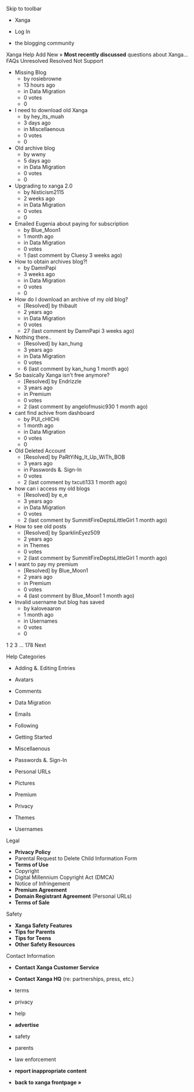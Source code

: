 Skip to toolbar

*   Xanga

*   Log In

*   the blogging community

Xanga Help Add New » **Most recently discussed** questions about Xanga… FAQs Unresolved Resolved Not Support

*   Missing Blog
    *   by rosiebrowne
    *   13 hours ago
    *   in Data Migration
    *   0 votes
    *   0
*   I need to download old Xanga
    *   by hey\_its\_muah
    *   3 days ago
    *   in Miscellaenous
    *   0 votes
    *   0
*   Old archive blog
    *   by wwny
    *   5 days ago
    *   in Data Migration
    *   0 votes
    *   0
*   Upgrading to xanga 2.0
    *   by Nisticism2115
    *   2 weeks ago
    *   in Data Migration
    *   0 votes
    *   0
*   Emailed Eugenia about paying for subscription
    *   by Blue\_Moon1
    *   1 month ago
    *   in Data Migration
    *   0 votes
    *   1 (last comment by Cluesy 3 weeks ago)
*   How to obtain archives blog?!
    *   by DamnPapi
    *   3 weeks ago
    *   in Data Migration
    *   0 votes
    *   0
*   How do I download an archive of my old blog?
    *   \[Resolved\] by thibault
    *   2 years ago
    *   in Data Migration
    *   0 votes
    *   27 (last comment by DamnPapi 3 weeks ago)
*   Nothing there..
    *   \[Resolved\] by kan\_hung
    *   3 years ago
    *   in Data Migration
    *   0 votes
    *   6 (last comment by kan\_hung 1 month ago)
*   So basically Xanga isn't free anymore?
    *   \[Resolved\] by Endrizzle
    *   3 years ago
    *   in Premium
    *   0 votes
    *   2 (last comment by angelofmusic930 1 month ago)
*   cant find achive from dashboard
    *   by PUI\_cHICHi
    *   1 month ago
    *   in Data Migration
    *   0 votes
    *   0
*   Old Deleted Account
    *   \[Resolved\] by PaRtYiNg\_It\_Up\_WiTh\_BOB
    *   3 years ago
    *   in Passwords &. Sign-In
    *   0 votes
    *   2 (last comment by txcuti133 1 month ago)
*   how can i access my old blogs
    *   \[Resolved\] by e\_e
    *   3 years ago
    *   in Data Migration
    *   0 votes
    *   2 (last comment by SummitFireDeptsLittleGirl 1 month ago)
*   How to see old posts
    *   \[Resolved\] by SparklinEyez509
    *   2 years ago
    *   in Themes
    *   0 votes
    *   2 (last comment by SummitFireDeptsLittleGirl 1 month ago)
*   I want to pay my premium
    *   \[Resolved\] by Blue\_Moon1
    *   2 years ago
    *   in Premium
    *   0 votes
    *   4 (last comment by Blue\_Moon1 1 month ago)
*   Invalid username but blog has saved
    *   by kaloveaaron
    *   1 month ago
    *   in Usernames
    *   0 votes
    *   0

1 2 3 ... 178 Next

Help Categories

*   Adding &. Editing Entries
*   Avatars
*   Comments
*   Data Migration
*   Emails
*   Following
*   Getting Started
*   Miscellaenous

*   Passwords &. Sign-In
*   Personal URLs
*   Pictures
*   Premium
*   Privacy
*   Themes
*   Usernames

Legal

*   **Privacy Policy**
*   Parental Request to Delete Child Information Form
*   **Terms of Use**
*   Copyright
*   Digital Millennium Copyright Act (DMCA)
*   Notice of Infringement
*   **Premium Agreement**
*   **Domain Registrant Agreement** (Personal URLs)
*   **Terms of Sale**

Safety

*   **Xanga Safety Features**
*   **Tips for Parents**
*   **Tips for Teens**
*   **Other Safety Resources**

Contact Information

*   **Contact Xanga Customer Service**
*   **Contact Xanga HQ** (re: partnerships, press, etc.)

*   terms
*   privacy
*   help
*   **advertise**

*   safety
*   parents
*   law enforcement
*   **report inappropriate content**

*   **back to xanga frontpage »**
